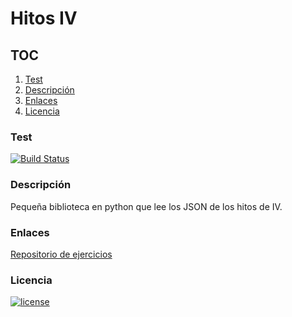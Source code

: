 # Hitos IV

## TOC

<!-- TOC depthFrom:3 depthTo:6 withLinks:1 updateOnSave:0 orderedList:1 -->

1. [Test](#test)
2. [Descripción](#descripción)
3. [Enlaces](#enlaces)
4. [Licencia](#licencia)

<!-- /TOC -->

### Test

[![Build Status](https://travis-ci.org/lulivi/hitos-iv.svg?branch=master)](https://travis-ci.org/lulivi/hitos-iv)


### Descripción

Pequeña biblioteca en python que lee los JSON de los hitos de IV.

### Enlaces

[Repositorio de ejercicios](https://github.com/lulivi/autoevaluacion-IV)

### Licencia

[![license](https://img.shields.io/github/license/lulivi/hitos-iv.svg?style=plastic)](https://github.com/lulivi/hitos-iv/blob/master/LICENSE)

